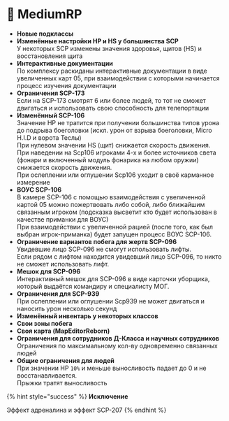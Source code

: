 # 🔴 MediumRP

* **Новые подклассы**
* **Изменённые настройки HP и HS у большинства SCP**\
  У некоторых SCP изменены значения здоровья, щитов (HS) и восстановления щита
* **Интерактивные документации**\
  По комплексу раскиданы интерактивные документации в виде увеличенных карт 05, при взаимодействии с которыми начинается процесс изучения документации
* **Ограничения SCP-173**\
  Если на SCP-173 смотрят 6 или более людей, то тот не сможет двигаться и использовать свою способность для телепортации
* **Изменённый SCP-106**\
  Значение HP не тратится при получении большинства типов урона до подрыва боеголовки (искл. урон от взрыва боеголовки, Micro H.I.D и ворота Теслы)\
  При нулевом значении HS (щит) снижается скорость движения.\
  При наведении на Scp106 игроками 4-х и более источников света (фонари и включенный модуль фонарика на любом оружии) снижается скорость движения.\
  При ослеплении или оглушении Scp106 уходит в своё карманное измерение
* **ВОУС SCP-106**\
  В камере SCP-106 с помощью взаимодействия с увеличенной картой 05 можно пожертвовать либо собой, либо ближайшим связанным игроком (подсказка высветит кто будет использован в качестве приманки для ВОУС)\
  При взаимодействии с увеличенной рацией (после того, как был выбран игрок-приманка) будет запущен процесс ВОУС SCP-106.
* **Ограничение вариантов побега для жертв SCP-096**\
  Увидевшие лицо SCP-096 не смогут использовать лифты.\
  Если рядом с лифтом находится увидевший лицо SCP-096, то никто не сможет использовать лифт.
* **Мешок для SCP-096**\
  Интерактивный мешок для SCP-096 в виде карточки уборщика, который выдаётся командиру и специалисту МОГ.
* **Ограничения для SCP-939**\
  При ослеплении или оглушении Scp939 не может двигаться и наносить урон несколько секунд
* **Изменённый инвентарь у некоторых классов**
* **Свои зоны побега**
* **Своя карта (MapEditorReborn)**
* **Ограничения для сотрудников Д-Класса и научных сотрудников**\
  Ограничения по максимальному кол-ву одновременно связанных людей
* **Общие ограничения для людей**\
  При значении HP `10%` и меньше выносливость падает до 0 и не восстанавливается.\
  Прыжки тратят выносливость

{% hint style="success" %}
**Исключение**

Эффект адреналина и эффект SCP-207
{% endhint %}

